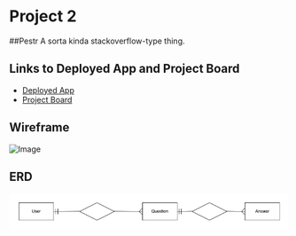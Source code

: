 
# Project 2 

##Pestr
A sorta kinda stackoverflow-type thing.


## Links to Deployed App and Project Board
- [Deployed App](https://dashboard.heroku.com/apps/marvelous-mesa-verde-91770)
- [Project Board](https://trello.com/b/LUwO7hux/sei-project-2)

## Wireframe
![Image](images/wireframe.jpg?raw=true)


## ERD
![Image](images/erdplus-diagram.png?raw=true)





